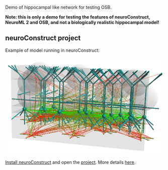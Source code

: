 Demo of hippocampal like network for testing OSB.

**Note: this is only a demo for testing the features of neuroConstruct, NeuroML 2 and OSB, and not a biologically realistic hippocampal model!**

## neuroConstruct project

Example of model running in neuroConstruct:

![nC](https://raw.githubusercontent.com/OpenSourceBrain/Hippocampus3DDemo/master/images/nC.png)

[Install neuroConstruct](https://github.com/NeuralEnsemble/neuroConstruct/blob/master/INSTALL) and open the [project](https://github.com/OpenSourceBrain/Hippocampus3DDemo/tree/master/neuroConstruct). More details [here](http://www.opensourcebrain.org/docs#Using_neuroConstruct_Based_Projects). 


